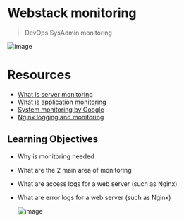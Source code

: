 # Webstack monitoring

> DevOps
> SysAdmin
> monitoring

![image](https://github.com/RichardMiruka/alx-system_engineering-devops/assets/105627752/07718c34-5fb8-478f-b0e2-bb5ce53e144c)

# Resources

* [What is server monitoring](https://intranet.alxswe.com/rltoken/km_XUDAfXEBoXZQsIWEo5Q)
* [What is application monitoring](https://intranet.alxswe.com/rltoken/z9jsikINjrsUo2QY5_Xz8g)
* [System monitoring by Google](https://intranet.alxswe.com/rltoken/_8KIbIUNzMgKi_LiGMBWAw)
* [Nginx logging and monitoring](https://intranet.alxswe.com/rltoken/V3GsrDcMHPdgrizShj4RCg)

## Learning Objectives
* Why is monitoring needed
* What are the 2 main area of monitoring
* What are access logs for a web server (such as Nginx)
* What are error logs for a web server (such as Nginx)

  ![image](https://github.com/RichardMiruka/alx-system_engineering-devops/assets/105627752/6c7e27cf-b5eb-46ed-91e6-d1a3ebf240bb)

